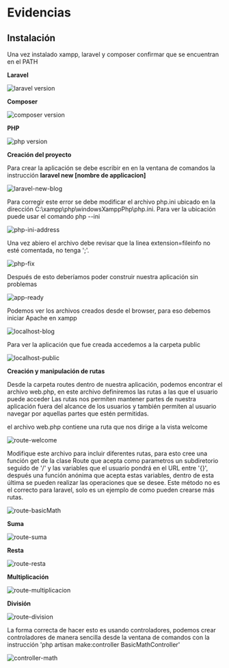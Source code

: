 # Evidencias

## Instalación

Una vez instalado xampp, laravel y composer confirmar que se encuentran en el PATH

**Laravel**

![laravel version](images/laravel-v.PNG)

**Composer**

![composer version](images/Composer-v.PNG)

**PHP**

![php version](images/php-v.PNG)

**Creación del proyecto**

Para crear la aplicación se debe escribir en en la ventana de comandos la instrucción **laravel new [nombre de applicacion]**

![laravel-new-blog](images/laravel-error.PNG)

Para corregir este error se debe modificar el archivo php.ini ubicado en la dirección C:\xampp\php\windowsXamppPhp\php.ini. 
Para ver la ubicación puede usar el comando php --ini

![php-ini-address](images/php-ini-address.PNG)

Una vez abiero el archivo debe revisar que la linea extension=fileinfo no esté comentada, no tenga ';'.

![php-fix](images/laravel-fix.PNG)

Después de esto deberíamos poder construir nuestra aplicación sin problemas

![app-ready](images/app-ready.PNG)

Podemos ver los archivos creados desde el browser, para eso debemos iniciar Apache en xampp

![localhost-blog](images/localhost-blog.PNG)

Para ver la aplicación que fue creada accedemos a la carpeta public

![localhost-public](images/localhost-public.PNG)

**Creación y manipulación de rutas**

Desde la carpeta routes dentro de nuestra aplicación, podemos encontrar el archivo web.php, en este archivo definiremos las rutas a las que el usuario puede acceder
Las rutas nos permiten mantener partes de nuestra aplicación fuera del alcance de los usuarios y también permiten al usuario navegar por aquellas partes que estén permitidas.

el archivo web.php contiene una ruta que nos dirige a la vista welcome

![route-welcome](images/route-welcom.PNG)

Modifique este archivo para incluir diferentes rutas, para esto cree una función get de la clase Route que acepta como parametros un subdiretorio seguido de '/' y las variables que el usuario pondrá en el URL entre '{}', después una función anónima que acepta estas variables, dentro de esta última se pueden realizar las operaciones que se desee. Este método no es el correcto para laravel, solo es un ejemplo de como pueden crearse más rutas.

![route-basicMath](images/route-basicMath.PNG)

**Suma**

![route-suma](images/route-suma.PNG)

**Resta**

![route-resta](images/route-resta.PNG)

**Multiplicación**

![route-multiplicacion](images/route-multiplicacion.PNG)

**División**

![route-division](images/route-division.PNG)

La forma correcta de hacer esto es usando controladores, podemos crear controladores de manera sencilla desde la ventana de comandos
con la instrucción 'php artisan make:controller BasicMathController'

![controller-math](images/controller-math.PNG)
